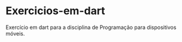 # Exercicios-em-dart

Exercício em dart para a disciplina de Programação para dispositivos móveis. 
